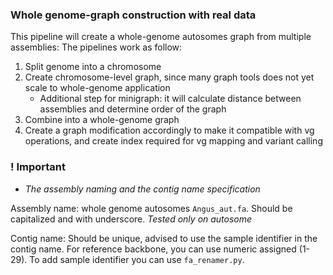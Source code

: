 
### Whole genome-graph construction with real data

This pipeline will create a whole-genome autosomes graph from multiple assemblies:
The pipelines work as follow:
1. Split genome into a chromosome
2. Create chromosome-level graph, since many graph tools does not yet scale to whole-genome application
    - Additional step for minigraph: it will calculate distance between assemblies and determine order of the graph 
3. Combine into a whole-genome graph
4. Create a graph modification accordingly to make it compatible with vg operations, and create index required for vg mapping and variant calling 

### ! Important 
- *The assembly naming and the contig name specification*

Assembly name: whole genome autosomes `Angus_aut.fa`. Should be capitalized and with underscore. *Tested only on autosome*

Contig name: Should be unique, advised to use the sample identifier in the contig name. For reference backbone, you can use numeric assigned (1-29). 
To add sample identifier you can use `fa_renamer.py`. 


